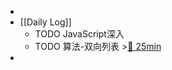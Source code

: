 -
- [[Daily Log]]
	- TODO JavaScript深入
	- TODO 算法-双向列表 >[🍅 25min](#agenda-pomo://?t=f-1684749992967-1500)
-